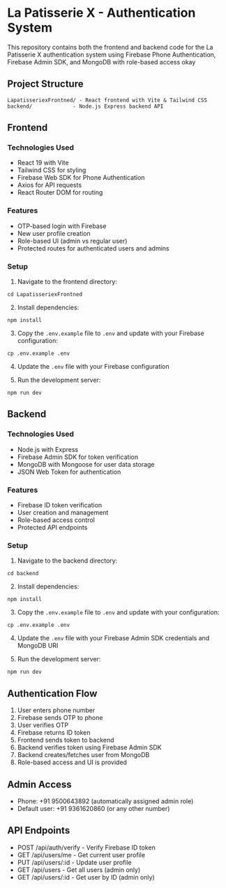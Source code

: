 # La Patisserie X - Authentication System

This repository contains both the frontend and backend code for the La Patisserie X authentication system using Firebase Phone Authentication, Firebase Admin SDK, and MongoDB with role-based access okay

## Project Structure

```
LapatisseriexFrontned/ - React frontend with Vite & Tailwind CSS
backend/             - Node.js Express backend API
```

## Frontend

### Technologies Used
- React 19 with Vite
- Tailwind CSS for styling
- Firebase Web SDK for Phone Authentication
- Axios for API requests
- React Router DOM for routing

### Features
- OTP-based login with Firebase
- New user profile creation
- Role-based UI (admin vs regular user)
- Protected routes for authenticated users and admins

### Setup

1. Navigate to the frontend directory:
```
cd LapatisseriexFrontned
```

2. Install dependencies:
```
npm install
```

3. Copy the `.env.example` file to `.env` and update with your Firebase configuration:
```
cp .env.example .env
```

4. Update the `.env` file with your Firebase configuration

5. Run the development server:
```
npm run dev
```

## Backend

### Technologies Used
- Node.js with Express
- Firebase Admin SDK for token verification
- MongoDB with Mongoose for user data storage
- JSON Web Token for authentication

### Features
- Firebase ID token verification
- User creation and management
- Role-based access control
- Protected API endpoints

### Setup

1. Navigate to the backend directory:
```
cd backend
```

2. Install dependencies:
```
npm install
```

3. Copy the `.env.example` file to `.env` and update with your configuration:
```
cp .env.example .env
```

4. Update the `.env` file with your Firebase Admin SDK credentials and MongoDB URI

5. Run the development server:
```
npm run dev
```

## Authentication Flow

1. User enters phone number
2. Firebase sends OTP to phone
3. User verifies OTP
4. Firebase returns ID token
5. Frontend sends token to backend
6. Backend verifies token using Firebase Admin SDK
7. Backend creates/fetches user from MongoDB
8. Role-based access and UI is provided

## Admin Access

- Phone: +91 9500643892 (automatically assigned admin role)
- Default user: +91 9361620860 (or any other number)

## API Endpoints

- POST /api/auth/verify - Verify Firebase ID token
- GET /api/users/me - Get current user profile
- PUT /api/users/:id - Update user profile
- GET /api/users - Get all users (admin only)
- GET /api/users/:id - Get user by ID (admin only)
